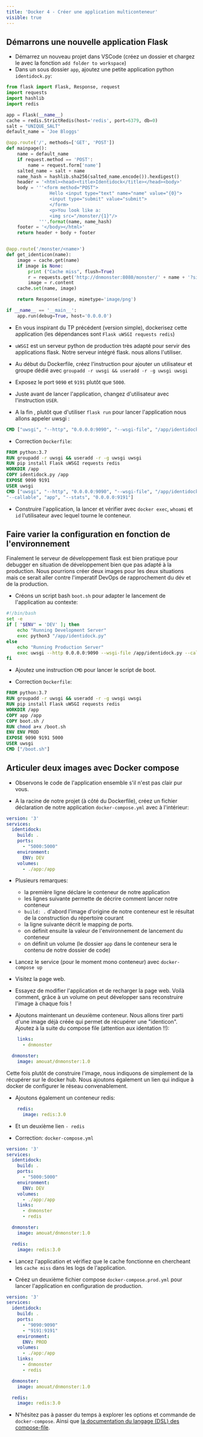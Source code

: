 ```yaml
---
title: 'Docker 4 - Créer une application multiconteneur'
visible: true
---
```


## Démarrons une nouvelle application Flask 

- Démarrez un nouveau projet dans VSCode (créez un dossier et chargez le avec la fonction `add folder to workspace`)
- Dans un sous dossier `app`, ajoutez une petite application python `identidock.py`:
  
```python
from flask import Flask, Response, request
import requests
import hashlib
import redis

app = Flask(__name__)
cache = redis.StrictRedis(host='redis', port=6379, db=0)
salt = "UNIQUE_SALT"
default_name = 'Joe Bloggs'

@app.route('/', methods=['GET', 'POST'])
def mainpage():
    name = default_name
    if request.method == 'POST':
        name = request.form['name']
    salted_name = salt + name
    name_hash = hashlib.sha256(salted_name.encode()).hexdigest()
    header = '<html><head><title>Identidock</title></head><body>'
    body = '''<form method="POST">
                Hello <input type="text" name="name" value="{0}">
                <input type="submit" value="submit">
                </form>
                <p>You look like a:
                <img src="/monster/{1}"/>
            '''.format(name, name_hash)
    footer = '</body></html>'
    return header + body + footer


@app.route('/monster/<name>')
def get_identicon(name):
    image = cache.get(name)
    if image is None:
        print ("Cache miss", flush=True)
        r = requests.get('http://dnmonster:8080/monster/' + name + '?size=80')
        image = r.content
    cache.set(name, image)

    return Response(image, mimetype='image/png')

if __name__ == '__main__':
    app.run(debug=True, host='0.0.0.0')

```

- En vous inspirant du TP précédent (version simple), dockerisez cette application (les dépendances sont
  `Flask uWSGI requests redis`)

- `uWSGI` est un serveur python de production très adapté pour servir des applications flask. Notre serveur intégré flask.
 nous allons l'utiliser.

- Au début du Dockerfile, créez l'instruction pour ajouter un utilisateur et groupe dédié avec `groupadd -r uwsgi && useradd -r -g uwsgi uwsgi`

- Exposez le port `9090` et `9191` plutôt que `5000`.

- Juste avant de lancer l'application, changez d'utilisateur avec l'instruction `USER`.

- A la fin , plutôt que d'utiliser `flask run` pour lancer l'application nous allons appeler uwsgi :

```Dockerfile
CMD ["uwsgi", "--http", "0.0.0.0:9090", "--wsgi-file", "/app/identidock.py", "--callable", "app", "--stats", "0.0.0.0:9191"]
```

- Correction `Dockerfile`:
```Dockerfile
FROM python:3.7
RUN groupadd -r uwsgi && useradd -r -g uwsgi uwsgi
RUN pip install Flask uWSGI requests redis
WORKDIR /app
COPY identidock.py /app
EXPOSE 9090 9191
USER uwsgi
CMD ["uwsgi", "--http", "0.0.0.0:9090", "--wsgi-file", "/app/identidock.py", \
"--callable", "app", "--stats", "0.0.0.0:9191"]
```


- Construire l'application, la lancer et vérifier avec `docker exec`,  `whoami` et `id` l'utilisateur avec lequel tourne le conteneur.



## Faire varier la configuration en fonction de l'environnement

Finalement le serveur de développement flask est bien pratique pour debugger en situation de développement bien que pas adapté à la production.
Nous pourrions créer deux images pour les deux situations mais ce serait aller contre l'imperatif DevOps de rapprochement du dév et de la production.

- Créons un script bash `boot.sh` pour adapter le lancement de l'application au contexte:

```bash
#!/bin/bash
set -e
if [ "$ENV" = 'DEV' ]; then
    echo "Running Development Server"
    exec python3 "/app/identidock.py"
else
    echo "Running Production Server"
    exec uwsgi --http 0.0.0.0:9090 --wsgi-file /app/identidock.py --callable app --stats 0.0.0.0:9191
fi
```

- Ajoutez une instruction `CMD` pour lancer le script de boot.

- Correction `Dockerfile`:
```Dockerfile
FROM python:3.7
RUN groupadd -r uwsgi && useradd -r -g uwsgi uwsgi
RUN pip install Flask uWSGI requests redis
WORKDIR /app
COPY app /app
COPY boot.sh /
RUN chmod a+x /boot.sh
ENV ENV PROD
EXPOSE 9090 9191 5000
USER uwsgi
CMD ["/boot.sh"]
```


## Articuler deux images avec Docker compose

- Observons le code de l'application ensemble s'il n'est pas clair pur vous.

- A la racine de notre projet (à côté du Dockerfile), créez un fichier déclaration de notre application `docker-compose.yml` avec à l'intérieur:
  
```yml
version: '3'
services:
  identidock:
    build: .
    ports:
      - "5000:5000"
    environment:
      ENV: DEV
    volumes:
      - ./app:/app
```

- Plusieurs remarques:
  - la première ligne déclare le conteneur de notre application
  - les lignes suivante permette de décrire comment lancer notre conteneur
  - `build: .` d'abord l'image d'origine de notre conteneur est le résultat de la construction du répertoire courant
  - la ligne suivante décrit le mapping de ports.
  - on définit ensuite la valeur de l'environnement de lancement du conteneur
  - on définit un volume (le dossier `app` dans le conteneur sera le contenu de notre dossier de code)

- Lancez le service (pour le moment mono conteneur) avec `docker-compose up`
- Visitez la page web.
- Essayez de modifier l'application et de recharger la page web. Voilà comment, grâce à un volume on peut développer sans reconstruire l'image à chaque fois !

- Ajoutons maintenant un deuxième conteneur. Nous allons tirer parti d'une image déjà créée qui permet de récupérer une "identicon". Ajoutez à la suite du compose file (attention aux identation !!):

```yml
    links:
      - dnmonster

  dnmonster:
    image: amouat/dnmonster:1.0
```

Cette fois plutôt de construire l'image, nous indiquons de simplement de la récupérer sur le docker hub. Nous ajoutons également un lien qui indique à docker de configurer le réseau convenablement.

- Ajoutons également un conteneur redis:

```yml
    redis:
      image: redis:3.0
```

- Et un deuxième lien `- redis`


- Correction: `docker-compose.yml`
```yml
version: '3'
services:
  identidock:
    build: .
    ports:
      - "5000:5000"
    environment:
      ENV: DEV
    volumes:
      - ./app:/app
    links:
      - dnmonster
      - redis

  dnmonster:
    image: amouat/dnmonster:1.0

  redis:
    image: redis:3.0
```

- Lancez l'application et vérifiez que le cache fonctionne en chercheant les `cache miss` dans les logs de l'application.

- Créez un deuxième fichier compose `docker-compose.prod.yml` pour lancer l'application en configuration de production.
```yml
version: '3'
services:
  identidock:
    build: .
    ports:
      - "9090:9090"
      - "9191:9191"
    environment:
      ENV: PROD
    volumes:
      - ./app:/app
    links:
      - dnmonster
      - redis

  dnmonster:
    image: amouat/dnmonster:1.0

  redis:
    image: redis:3.0
```

- N'hésitez pas à passer du temps à explorer les options et commande de `docker-compose`. Ainsi que [la documentation du langage (DSL) des compose-file](https://docs.docker.com/compose/compose-file/).